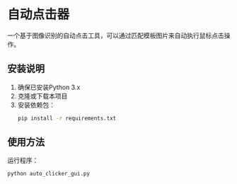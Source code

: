 # 自动点击器

一个基于图像识别的自动点击工具，可以通过匹配模板图片来自动执行鼠标点击操作。

## 安装说明

1. 确保已安装Python 3.x
2. 克隆或下载本项目
3. 安装依赖包：
   ```bash
   pip install -r requirements.txt
   ```

## 使用方法

运行程序：
   ```bash
   python auto_clicker_gui.py
   ```
